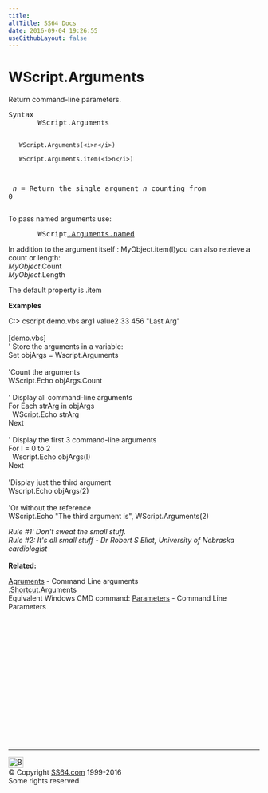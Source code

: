 ```yaml
---
title:
altTitle: SS64 Docs
date: 2016-09-04 19:26:55
useGithubLayout: false
---
```

<!-- #BeginLibraryItem "/Library/head_vb.lbi" --><!-- #EndLibraryItem --><h1>WScript.Arguments </h1> 
<p>Return command-line parameters.</p>
<pre>Syntax 
       WScript.Arguments

       WScript.Arguments(<i>n</i>)

       WScript.Arguments.item(<i>n</i>)

<i>   n</i>  = Return the single argument <i>n</i>
        counting from 0</pre>
<p> To pass named arguments use:<br>
</p>
<pre>       WScript<a href="syntax-args.html">.Arguments.named</a></pre>
<p>In addition to the argument itself : <span class="code">MyObject.item(I)</span>you can also retrieve a count or length:<br>
<i>MyObject</i><span class="code">.Count 
 </span><br>
<i>MyObject</i><span class="code">.Length</span></p>
<p>The default property is <span class="code">.item</span></p>
<p><b>Examples</b></p>
<p><span class="code"> C:&gt; cscript demo.vbs arg1 value2 33 456 "Last Arg"<br>
<br>
</span>[demo.vbs]<span class="code"><br>
' Store the arguments in a variable:<br>
Set objArgs = Wscript.Arguments<br>
<br>
'Count the arguments<br>
WScript.Echo objArgs.Count<br>
<br>
' Display all command-line arguments<br>
For Each strArg in objArgs<br>
&nbsp;&nbsp;WScript.Echo strArg<br>
Next<br>
<br>
' Display the first 3 command-line arguments<br>
For I = 0 to 2<br>
&nbsp;&nbsp;Wscript.Echo objArgs(I)<br>
Next<br>
<br>
'Display just the third argument<br>
Wscript.Echo objArgs(2)<br>
<br>
'Or without the reference<br>
WScript.Echo "The third argument is", WScript.Arguments(2) </span><br>
</p>
<p><i class="quote">Rule #1: Don't sweat the small stuff. <br>
  Rule #2: It's all small stuff - Dr Robert S Eliot, University of Nebraska cardiologist</i><br>
<b><br>
Related:</b></p>
<p><a href="syntax-args.html">Agruments</a> - Command Line arguments <br>
<a href="shortcut.html">.Shortcut</a>.Arguments<br>
Equivalent Windows CMD command: <a href="../nt/syntax-args.html">Parameters</a> - Command Line Parameters</p><!-- #BeginLibraryItem "/Library/foot_vb.lbi" --><p>
<!-- VB300 -->
<ins class="adsbygoogle" style="display:inline-block;width:300px;height:250px" data-ad-client="ca-pub-6140977852749469" data-ad-slot="1683739502"></ins>
<script>
(adsbygoogle = window.adsbygoogle || []).push({});
</script></p>
<hr>
<div id="bl" class="footer"><a href="arguments.html#"><img src="../images/top.png" width="30" height="22" alt="Back to the Top"></a></div>
<div id="br" class="footer, tagline">© Copyright <a href="http://ss64.com/">SS64.com</a> 1999-2016<br>
Some rights reserved</div><!-- #EndLibraryItem -->

